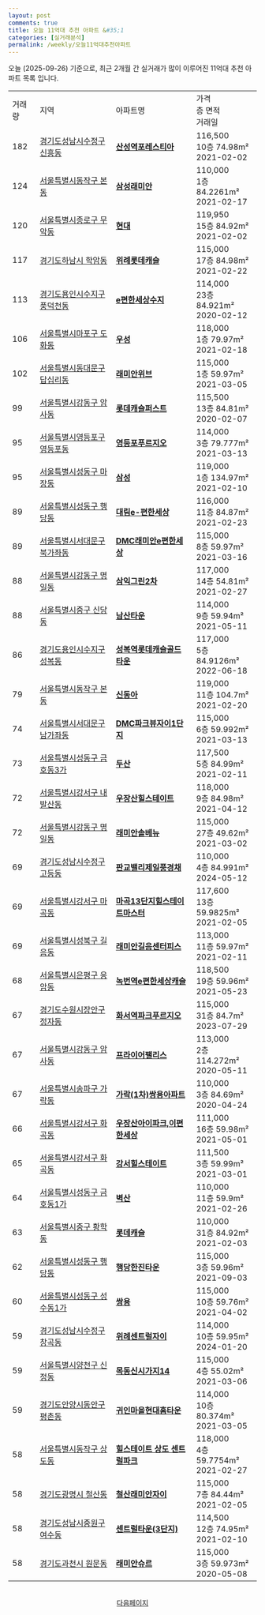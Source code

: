 ```yaml
---
layout: post
comments: true
title: 오늘 11억대 추천 아파트 &#35;1
categories: [실거래분석]
permalink: /weekly/오늘11억대추천아파트
---
```


오늘 (2025-09-26) 기준으로, 최근 2개월 간 실거래가 많이 이루어진 11억대 추천 아파트 목록 입니다.

<table class="sortable">
  <tr>
    <td>거래량</td>
    <td>지역</td>
    <td>아파트명</td>
    <td>가격<br>층 면적<br>거래일</td>
  </tr>

  <tr class="item">
    <td>182</td>
    <td><a href="/apt/경기도성남시수정구신흥동">경기도성남시수정구 신흥동</a></td>
    <td style="font-weight: bold;"><a href="/apt/경기도성남시수정구신흥동산성역포레스티아">산성역포레스티아</a></td>
    <td>116,500<br>10층  74.98m²<br>2021-02-02</td>
  </tr>

  <tr class="item">
    <td>124</td>
    <td><a href="/apt/서울특별시동작구본동">서울특별시동작구 본동</a></td>
    <td style="font-weight: bold;"><a href="/apt/서울특별시동작구본동삼성래미안">삼성래미안</a></td>
    <td>110,000<br>1층  84.2261m²<br>2021-02-17</td>
  </tr>

  <tr class="item">
    <td>120</td>
    <td><a href="/apt/서울특별시종로구무악동">서울특별시종로구 무악동</a></td>
    <td style="font-weight: bold;"><a href="/apt/서울특별시종로구무악동현대">현대</a></td>
    <td>119,950<br>15층  84.92m²<br>2021-02-02</td>
  </tr>

  <tr class="item">
    <td>117</td>
    <td><a href="/apt/경기도하남시학암동">경기도하남시 학암동</a></td>
    <td style="font-weight: bold;"><a href="/apt/경기도하남시학암동위례롯데캐슬">위례롯데캐슬</a></td>
    <td>115,000<br>17층  84.98m²<br>2021-02-22</td>
  </tr>

  <tr class="item">
    <td>113</td>
    <td><a href="/apt/경기도용인시수지구풍덕천동">경기도용인시수지구 풍덕천동</a></td>
    <td style="font-weight: bold;"><a href="/apt/경기도용인시수지구풍덕천동e편한세상수지">e편한세상수지</a></td>
    <td>114,000<br>23층  84.921m²<br>2020-02-12</td>
  </tr>

  <tr class="item">
    <td>106</td>
    <td><a href="/apt/서울특별시마포구도화동">서울특별시마포구 도화동</a></td>
    <td style="font-weight: bold;"><a href="/apt/서울특별시마포구도화동우성">우성</a></td>
    <td>118,000<br>1층  79.97m²<br>2021-02-18</td>
  </tr>

  <tr class="item">
    <td>102</td>
    <td><a href="/apt/서울특별시동대문구답십리동">서울특별시동대문구 답십리동</a></td>
    <td style="font-weight: bold;"><a href="/apt/서울특별시동대문구답십리동래미안위브">래미안위브</a></td>
    <td>115,000<br>1층  59.97m²<br>2021-03-05</td>
  </tr>

  <tr class="item">
    <td>99</td>
    <td><a href="/apt/서울특별시강동구암사동">서울특별시강동구 암사동</a></td>
    <td style="font-weight: bold;"><a href="/apt/서울특별시강동구암사동롯데캐슬퍼스트">롯데캐슬퍼스트</a></td>
    <td>115,500<br>13층  84.81m²<br>2020-02-07</td>
  </tr>

  <tr class="item">
    <td>95</td>
    <td><a href="/apt/서울특별시영등포구영등포동">서울특별시영등포구 영등포동</a></td>
    <td style="font-weight: bold;"><a href="/apt/서울특별시영등포구영등포동영등포푸르지오">영등포푸르지오</a></td>
    <td>114,000<br>3층  79.777m²<br>2021-03-13</td>
  </tr>

  <tr class="item">
    <td>95</td>
    <td><a href="/apt/서울특별시성동구마장동">서울특별시성동구 마장동</a></td>
    <td style="font-weight: bold;"><a href="/apt/서울특별시성동구마장동삼성">삼성</a></td>
    <td>119,000<br>1층  134.97m²<br>2021-02-10</td>
  </tr>

  <tr class="item">
    <td>89</td>
    <td><a href="/apt/서울특별시성동구행당동">서울특별시성동구 행당동</a></td>
    <td style="font-weight: bold;"><a href="/apt/서울특별시성동구행당동대림e-편한세상">대림e-편한세상</a></td>
    <td>116,000<br>11층  84.87m²<br>2021-02-23</td>
  </tr>

  <tr class="item">
    <td>89</td>
    <td><a href="/apt/서울특별시서대문구북가좌동">서울특별시서대문구 북가좌동</a></td>
    <td style="font-weight: bold;"><a href="/apt/서울특별시서대문구북가좌동DMC래미안e편한세상">DMC래미안e편한세상</a></td>
    <td>115,000<br>8층  59.97m²<br>2021-03-16</td>
  </tr>

  <tr class="item">
    <td>88</td>
    <td><a href="/apt/서울특별시강동구명일동">서울특별시강동구 명일동</a></td>
    <td style="font-weight: bold;"><a href="/apt/서울특별시강동구명일동삼익그린2차">삼익그린2차</a></td>
    <td>117,000<br>14층  54.81m²<br>2021-02-27</td>
  </tr>

  <tr class="item">
    <td>88</td>
    <td><a href="/apt/서울특별시중구신당동">서울특별시중구 신당동</a></td>
    <td style="font-weight: bold;"><a href="/apt/서울특별시중구신당동남산타운">남산타운</a></td>
    <td>114,000<br>9층  59.94m²<br>2021-05-11</td>
  </tr>

  <tr class="item">
    <td>86</td>
    <td><a href="/apt/경기도용인시수지구성복동">경기도용인시수지구 성복동</a></td>
    <td style="font-weight: bold;"><a href="/apt/경기도용인시수지구성복동성복역롯데캐슬골드타운">성복역롯데캐슬골드타운</a></td>
    <td>117,000<br>5층  84.9126m²<br>2022-06-18</td>
  </tr>

  <tr class="item">
    <td>79</td>
    <td><a href="/apt/서울특별시동작구본동">서울특별시동작구 본동</a></td>
    <td style="font-weight: bold;"><a href="/apt/서울특별시동작구본동신동아">신동아</a></td>
    <td>119,000<br>11층  104.7m²<br>2021-02-20</td>
  </tr>

  <tr class="item">
    <td>74</td>
    <td><a href="/apt/서울특별시서대문구남가좌동">서울특별시서대문구 남가좌동</a></td>
    <td style="font-weight: bold;"><a href="/apt/서울특별시서대문구남가좌동DMC파크뷰자이1단지">DMC파크뷰자이1단지</a></td>
    <td>115,000<br>6층  59.992m²<br>2021-03-13</td>
  </tr>

  <tr class="item">
    <td>73</td>
    <td><a href="/apt/서울특별시성동구금호동3가">서울특별시성동구 금호동3가</a></td>
    <td style="font-weight: bold;"><a href="/apt/서울특별시성동구금호동3가두산">두산</a></td>
    <td>117,500<br>5층  84.99m²<br>2021-02-11</td>
  </tr>

  <tr class="item">
    <td>72</td>
    <td><a href="/apt/서울특별시강서구내발산동">서울특별시강서구 내발산동</a></td>
    <td style="font-weight: bold;"><a href="/apt/서울특별시강서구내발산동우장산힐스테이트">우장산힐스테이트</a></td>
    <td>118,000<br>9층  84.98m²<br>2021-04-12</td>
  </tr>

  <tr class="item">
    <td>72</td>
    <td><a href="/apt/서울특별시강동구명일동">서울특별시강동구 명일동</a></td>
    <td style="font-weight: bold;"><a href="/apt/서울특별시강동구명일동래미안솔베뉴">래미안솔베뉴</a></td>
    <td>115,000<br>27층  49.62m²<br>2021-03-02</td>
  </tr>

  <tr class="item">
    <td>69</td>
    <td><a href="/apt/경기도성남시수정구고등동">경기도성남시수정구 고등동</a></td>
    <td style="font-weight: bold;"><a href="/apt/경기도성남시수정구고등동판교밸리제일풍경채">판교밸리제일풍경채</a></td>
    <td>110,000<br>4층  84.991m²<br>2024-05-12</td>
  </tr>

  <tr class="item">
    <td>69</td>
    <td><a href="/apt/서울특별시강서구마곡동">서울특별시강서구 마곡동</a></td>
    <td style="font-weight: bold;"><a href="/apt/서울특별시강서구마곡동마곡13단지힐스테이트마스터">마곡13단지힐스테이트마스터</a></td>
    <td>117,600<br>13층  59.9825m²<br>2021-02-05</td>
  </tr>

  <tr class="item">
    <td>69</td>
    <td><a href="/apt/서울특별시성북구길음동">서울특별시성북구 길음동</a></td>
    <td style="font-weight: bold;"><a href="/apt/서울특별시성북구길음동래미안길음센터피스">래미안길음센터피스</a></td>
    <td>113,000<br>11층  59.97m²<br>2021-02-11</td>
  </tr>

  <tr class="item">
    <td>68</td>
    <td><a href="/apt/서울특별시은평구응암동">서울특별시은평구 응암동</a></td>
    <td style="font-weight: bold;"><a href="/apt/서울특별시은평구응암동녹번역e편한세상캐슬">녹번역e편한세상캐슬</a></td>
    <td>118,500<br>19층  59.96m²<br>2021-05-23</td>
  </tr>

  <tr class="item">
    <td>67</td>
    <td><a href="/apt/경기도수원시장안구정자동">경기도수원시장안구 정자동</a></td>
    <td style="font-weight: bold;"><a href="/apt/경기도수원시장안구정자동화서역파크푸르지오">화서역파크푸르지오</a></td>
    <td>115,000<br>31층  84.7m²<br>2023-07-29</td>
  </tr>

  <tr class="item">
    <td>67</td>
    <td><a href="/apt/서울특별시강동구암사동">서울특별시강동구 암사동</a></td>
    <td style="font-weight: bold;"><a href="/apt/서울특별시강동구암사동프라이어팰리스">프라이어팰리스</a></td>
    <td>113,000<br>2층  114.272m²<br>2020-05-11</td>
  </tr>

  <tr class="item">
    <td>67</td>
    <td><a href="/apt/서울특별시송파구가락동">서울특별시송파구 가락동</a></td>
    <td style="font-weight: bold;"><a href="/apt/서울특별시송파구가락동가락(1차)쌍용아파트">가락(1차)쌍용아파트</a></td>
    <td>110,000<br>3층  84.69m²<br>2020-04-24</td>
  </tr>

  <tr class="item">
    <td>66</td>
    <td><a href="/apt/서울특별시강서구화곡동">서울특별시강서구 화곡동</a></td>
    <td style="font-weight: bold;"><a href="/apt/서울특별시강서구화곡동우장산아이파크,이편한세상">우장산아이파크,이편한세상</a></td>
    <td>111,000<br>16층  59.98m²<br>2021-05-01</td>
  </tr>

  <tr class="item">
    <td>65</td>
    <td><a href="/apt/서울특별시강서구화곡동">서울특별시강서구 화곡동</a></td>
    <td style="font-weight: bold;"><a href="/apt/서울특별시강서구화곡동강서힐스테이트">강서힐스테이트</a></td>
    <td>111,500<br>3층  59.99m²<br>2021-03-01</td>
  </tr>

  <tr class="item">
    <td>64</td>
    <td><a href="/apt/서울특별시성동구금호동1가">서울특별시성동구 금호동1가</a></td>
    <td style="font-weight: bold;"><a href="/apt/서울특별시성동구금호동1가벽산">벽산</a></td>
    <td>110,000<br>11층  59.9m²<br>2021-02-26</td>
  </tr>

  <tr class="item">
    <td>63</td>
    <td><a href="/apt/서울특별시중구황학동">서울특별시중구 황학동</a></td>
    <td style="font-weight: bold;"><a href="/apt/서울특별시중구황학동롯데캐슬">롯데캐슬</a></td>
    <td>110,000<br>31층  84.92m²<br>2021-02-03</td>
  </tr>

  <tr class="item">
    <td>62</td>
    <td><a href="/apt/서울특별시성동구행당동">서울특별시성동구 행당동</a></td>
    <td style="font-weight: bold;"><a href="/apt/서울특별시성동구행당동행당한진타운">행당한진타운</a></td>
    <td>115,000<br>3층  59.96m²<br>2021-09-03</td>
  </tr>

  <tr class="item">
    <td>60</td>
    <td><a href="/apt/서울특별시성동구성수동1가">서울특별시성동구 성수동1가</a></td>
    <td style="font-weight: bold;"><a href="/apt/서울특별시성동구성수동1가쌍용">쌍용</a></td>
    <td>115,000<br>10층  59.76m²<br>2021-04-02</td>
  </tr>

  <tr class="item">
    <td>59</td>
    <td><a href="/apt/경기도성남시수정구창곡동">경기도성남시수정구 창곡동</a></td>
    <td style="font-weight: bold;"><a href="/apt/경기도성남시수정구창곡동위례센트럴자이">위례센트럴자이</a></td>
    <td>114,000<br>10층  59.95m²<br>2024-01-20</td>
  </tr>

  <tr class="item">
    <td>59</td>
    <td><a href="/apt/서울특별시양천구신정동">서울특별시양천구 신정동</a></td>
    <td style="font-weight: bold;"><a href="/apt/서울특별시양천구신정동목동신시가지14">목동신시가지14</a></td>
    <td>115,000<br>4층  55.02m²<br>2021-03-06</td>
  </tr>

  <tr class="item">
    <td>59</td>
    <td><a href="/apt/경기도안양시동안구평촌동">경기도안양시동안구 평촌동</a></td>
    <td style="font-weight: bold;"><a href="/apt/경기도안양시동안구평촌동귀인마을현대홈타운">귀인마을현대홈타운</a></td>
    <td>114,000<br>10층  80.374m²<br>2021-03-05</td>
  </tr>

  <tr class="item">
    <td>58</td>
    <td><a href="/apt/서울특별시동작구상도동">서울특별시동작구 상도동</a></td>
    <td style="font-weight: bold;"><a href="/apt/서울특별시동작구상도동힐스테이트상도센트럴파크">힐스테이트 상도 센트럴파크</a></td>
    <td>118,000<br>4층  59.7754m²<br>2021-02-27</td>
  </tr>

  <tr class="item">
    <td>58</td>
    <td><a href="/apt/경기도광명시철산동">경기도광명시 철산동</a></td>
    <td style="font-weight: bold;"><a href="/apt/경기도광명시철산동철산래미안자이">철산래미안자이</a></td>
    <td>115,000<br>7층  84.44m²<br>2021-02-05</td>
  </tr>

  <tr class="item">
    <td>58</td>
    <td><a href="/apt/경기도성남시중원구여수동">경기도성남시중원구 여수동</a></td>
    <td style="font-weight: bold;"><a href="/apt/경기도성남시중원구여수동센트럴타운(3단지)">센트럴타운(3단지)</a></td>
    <td>114,500<br>12층  74.95m²<br>2021-02-10</td>
  </tr>

  <tr class="item">
    <td>58</td>
    <td><a href="/apt/경기도과천시원문동">경기도과천시 원문동</a></td>
    <td style="font-weight: bold;"><a href="/apt/경기도과천시원문동래미안슈르">래미안슈르</a></td>
    <td>115,000<br>3층  59.973m²<br>2020-05-08</td>
  </tr>

  <tr>
      <script async src="https://pagead2.googlesyndication.com/pagead/js/adsbygoogle.js?client=ca-pub-3485438051770037"
          crossorigin="anonymous"></script>
      <ins class="adsbygoogle"
          style="display:block"
          data-ad-format="fluid"
          data-ad-layout-key="-fb+5w+4e-db+86"
          data-ad-client="ca-pub-3485438051770037"
          data-ad-slot="1827090281"></ins>
      <script>
          (adsbygoogle = window.adsbygoogle || []).push({});
      </script>
  </tr>
    
</table>

<br>
<center><a href="/weekly/오늘11억대추천아파트2">다음페이지</a></center>
<br><br>
